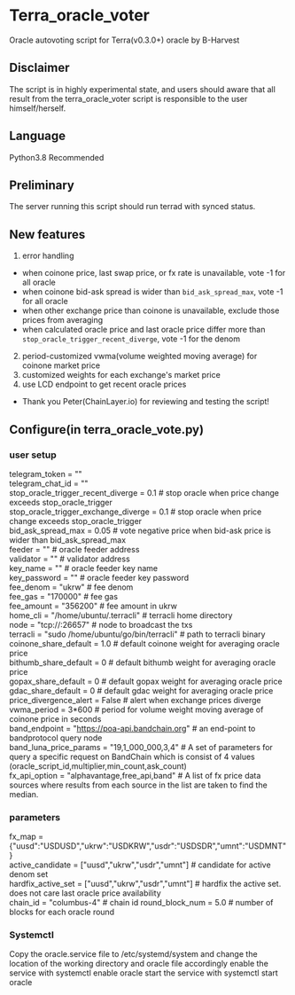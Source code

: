 # Terra_oracle_voter
Oracle autovoting script for Terra(v0.3.0+) oracle by B-Harvest

## Disclaimer
The script is in highly experimental state, and users should aware that all result from the terra_oracle_voter script is responsible to the user himself/herself.

## Language
Python3.8 Recommended

## Preliminary
The server running this script should run terrad with synced status.

## New features
1) error handling
- when coinone price, last swap price, or fx rate is unavailable, vote -1 for all oracle
- when coinone bid-ask spread is wider than `bid_ask_spread_max`, vote -1 for all oracle
- when other exchange price than coinone is unavailable, exclude those prices from averaging
- when calculated oracle price and last oracle price differ more than `stop_oracle_trigger_recent_diverge`, vote -1 for the denom
2) period-customized vwma(volume weighted moving average) for coinone market price
3) customized weights for each exchange's market price
4) use LCD endpoint to get recent oracle prices

* Thank you Peter(ChainLayer.io) for reviewing and testing the script!


## Configure(in terra_oracle_vote.py)
### user setup
telegram_token = ""\
telegram_chat_id = ""\
stop_oracle_trigger_recent_diverge = 0.1 # stop oracle when price change exceeds stop_oracle_trigger\
stop_oracle_trigger_exchange_diverge = 0.1 # stop oracle when price change exceeds stop_oracle_trigger\
bid_ask_spread_max = 0.05 # vote negative price when bid-ask price is wider than bid_ask_spread_max\
feeder = "" # oracle feeder address\
validator = "" # validator address\
key_name = "" # oracle feeder key name\
key_password = "" # oracle feeder key password\
fee_denom = "ukrw" # fee denom\
fee_gas = "170000" # fee gas\
fee_amount = "356200" # fee amount in ukrw\
home_cli = "/home/ubuntu/.terracli" # terracli home directory\
node = "tcp://<NODE IP>:26657" # node to broadcast the txs\
terracli = "sudo /home/ubuntu/go/bin/terracli" # path to terracli binary\
coinone_share_default = 1.0 # default coinone weight for averaging oracle price\
bithumb_share_default = 0 # default bithumb weight for averaging oracle price\
gopax_share_default = 0 # default gopax weight for averaging oracle price\
gdac_share_default = 0 # default gdac weight for averaging oracle price\
price_divergence_alert = False # alert when exchange prices diverge\
vwma_period = 3*600 # period for volume weight moving average of coinone price in seconds\
band_endpoint = "https://poa-api.bandchain.org" # an end-point to bandprotocol query node\
band_luna_price_params = "19,1_000_000,3,4" # A set of parameters for query a specific request on BandChain which is consist of 4 values (oracle_script_id,multiplier,min_count,ask_count)\
fx_api_option = "alphavantage,free_api,band" # A list of fx price data sources where results from each source in the list are taken to find the median.

### parameters
fx_map = {"uusd":"USDUSD","ukrw":"USDKRW","usdr":"USDSDR","umnt":"USDMNT"}\
active_candidate = ["uusd","ukrw","usdr","umnt"] # candidate for active denom set\
hardfix_active_set = ["uusd","ukrw","usdr","umnt"] # hardfix the active set. does not care last oracle price availability\
chain_id = "columbus-4" # chain id
round_block_num = 5.0 # number of blocks for each oracle round

### Systemctl
Copy the oracle.service file to /etc/systemd/system and change the location of the working directory and oracle file accordingly
enable the service with systemctl enable oracle
start the service with systemctl start oracle
